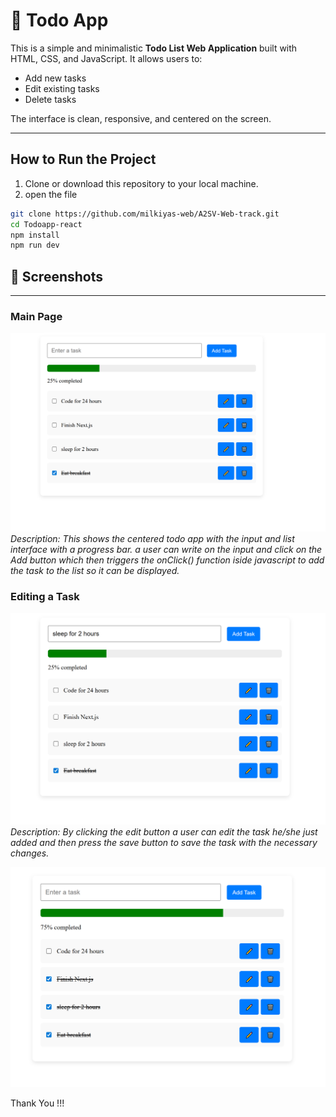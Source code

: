 # 📝 Todo App

This is a simple and minimalistic **Todo List Web Application** built with HTML, CSS, and JavaScript. It allows users to:

- Add new tasks
- Edit existing tasks
- Delete tasks

The interface is clean, responsive, and centered on the screen.

---

## How to Run the Project

1. Clone or download this repository to your local machine.
2. open the file

```bash
git clone https://github.com/milkiyas-web/A2SV-Web-track.git
cd Todoapp-react
npm install
npm run dev
```

## 📸 Screenshots

---

### Main Page

![Main Page](./screenshots/display-progressbar.png)
_Description: This shows the centered todo app with the input and list interface with a progress bar. a user can write on the input and click on the Add button which then triggers the onClick() function iside javascript to add the task to the list so it can be displayed._

### Editing a Task

![Edit Task](./screenshots/edit.png)
_Description: By clicking the edit button a user can edit the task he/she just added and then press the save button to save the task with the necessary changes._

![progress Bar](./screenshots/progress.png)

Thank You !!!
